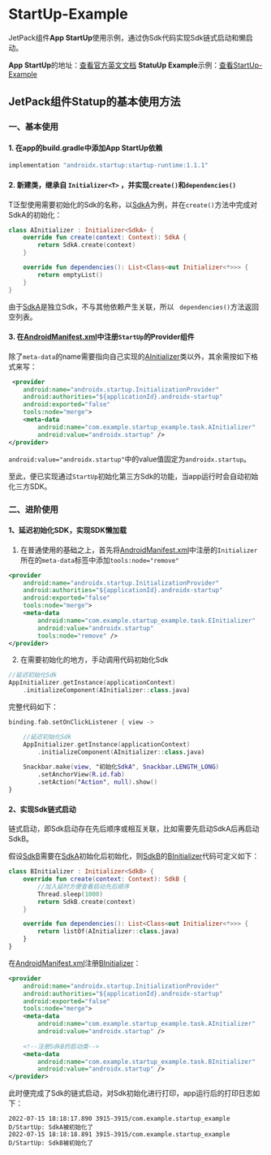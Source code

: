 # StartUp-Example
JetPack组件**App StartUp**使用示例，通过伪Sdk代码实现Sdk链式启动和懒启动。

**App StartUp**的地址：[查看官方英文文档](https://developer.android.google.cn/topic/libraries/app-startup)
**StatuUp Example**示例：[查看StartUp-Example](https://github.com/codeccc/StartUp-Example)

## JetPack组件Statup的基本使用方法
### 一、基本使用

#### 1. 在app的build.gradle中添加**App StartUp**依赖
```groovy
implementation "androidx.startup:startup-runtime:1.1.1"
```
#### 2. 新建类，继承自 `Initializer<T>` ，并实现`create()`和`dependencies()`

T泛型使用需要初始化的Sdk的名称，以[SdkA](app/src/main/java/com/example/startup_example/task/SdkA.kt)为例，并在`create()`方法中完成对SdkA的初始化：
```kotlin
class AInitializer : Initializer<SdkA> {
    override fun create(context: Context): SdkA {
        return SdkA.create(context)
    }

    override fun dependencies(): List<Class<out Initializer<*>>> {
        return emptyList()
    }
}
```

由于[SdkA](app/src/main/java/com/example/startup_example/task/SdkA.kt)是独立Sdk，不与其他依赖产生关联，所以 ` dependencies()`方法返回空列表。

#### 3. 在[AndroidManifest.xml](app/src/main/AndroidManifest.xml)中注册`StartUp`的Provider组件

除了`meta-data`的name需要指向自己实现的[AInitializer](app/src/main/java/com/example/startup_example/task/AInitializer.kt)类以外，其余需按如下格式来写：
```xml
 <provider
    android:name="androidx.startup.InitializationProvider"
    android:authorities="${applicationId}.androidx-startup"
    android:exported="false"
    tools:node="merge">
    <meta-data
        android:name="com.example.startup_example.task.AInitializer"
        android:value="androidx.startup" />
</provider>
```
`android:value="androidx.startup"`中的value值固定为`androidx.startup`。

至此，便已实现通过`StartUp`初始化第三方Sdk的功能，当app运行时会自动初始化三方SDK。

### 二、进阶使用

#### 1、延迟初始化SDK，实现SDK懒加载

1. 在普通使用的基础之上，首先将[AndroidManifest.xml](app/src/main/AndroidManifest.xml)中注册的`Initializer`所在的`meta-data`标签中添加`tools:node="remove"`
```xml
<provider
    android:name="androidx.startup.InitializationProvider"
    android:authorities="${applicationId}.androidx-startup"
    android:exported="false"
    tools:node="merge">
    <meta-data
        android:name="com.example.startup_example.task.EInitializer"
        android:value="androidx.startup"
        tools:node="remove" />
</provider>
```

2. 在需要初始化的地方，手动调用代码初始化Sdk
```kotlin
//延迟初始化Sdk
AppInitializer.getInstance(applicationContext)
    .initializeComponent(AInitializer::class.java)
```

完整代码如下：
```kotlin
binding.fab.setOnClickListener { view ->

    //延迟初始化Sdk
    AppInitializer.getInstance(applicationContext)
        .initializeComponent(AInitializer::class.java)
        
    Snackbar.make(view, "初始化SdkA", Snackbar.LENGTH_LONG)
        .setAnchorView(R.id.fab)
        .setAction("Action", null).show()
}
```

#### 2、实现Sdk链式启动

链式启动，即Sdk启动存在先后顺序或相互关联，比如需要先启动SdkA后再启动SdkB。

假设[SdkB](app/src/main/java/com/example/startup_example/task/SdkB.kt)需要在[SdkA](app/src/main/java/com/example/startup_example/task/SdkA.kt)初始化后初始化，则[SdkB](app/src/main/java/com/example/startup_example/task/SdkB.kt)的[BInitializer](app/src/main/java/com/example/startup_example/task/BInitializer.kt)代码可定义如下：
```kotlin
class BInitializer : Initializer<SdkB> {
    override fun create(context: Context): SdkB {
        //加入延时方便查看启动先后顺序
        Thread.sleep(1000)
        return SdkB.create(context)
    }

    override fun dependencies(): List<Class<out Initializer<*>>> {
        return listOf(AInitializer::class.java)
    }
}
```
在[AndroidManifest.xml](app/src/main/AndroidManifest.xml)注册[BInitializer](app/src/main/java/com/example/startup_example/task/BInitializer.kt)：
```xml
<provider
    android:name="androidx.startup.InitializationProvider"
    android:authorities="${applicationId}.androidx-startup"
    android:exported="false"
    tools:node="merge">
    <meta-data
        android:name="com.example.startup_example.task.AInitializer"
        android:value="androidx.startup" />
    
    <!--注册SdkB的启动类-->
    <meta-data
        android:name="com.example.startup_example.task.BInitializer"
        android:value="androidx.startup" />
</provider>
```

此时便完成了Sdk的链式启动，对Sdk初始化进行打印，app运行后的打印日志如下：
```
2022-07-15 18:18:17.890 3915-3915/com.example.startup_example D/StartUp: SdkA被初始化了
2022-07-15 18:18:18.891 3915-3915/com.example.startup_example D/StartUp: SdkB被初始化了
```

